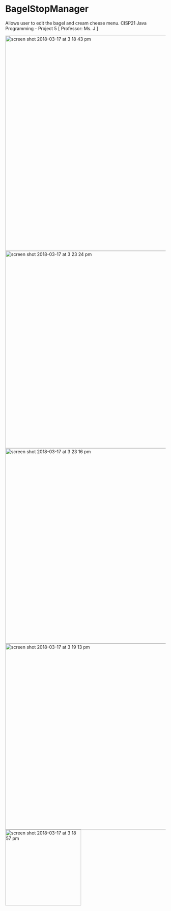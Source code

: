 # BagelStopManager
Allows user to edit the bagel and cream cheese menu.
CISP21 Java Programming - Project 5
[ Professor: Ms. J ]

<img width="674" alt="screen shot 2018-03-17 at 3 18 43 pm" src="https://user-images.githubusercontent.com/2395780/37560596-b707d154-29f8-11e8-8437-7fc10ef274b1.png">
<img width="618" alt="screen shot 2018-03-17 at 3 23 24 pm" src="https://user-images.githubusercontent.com/2395780/37560597-b7208b86-29f8-11e8-8d34-09f2c2c37e79.png">
<img width="612" alt="screen shot 2018-03-17 at 3 23 16 pm" src="https://user-images.githubusercontent.com/2395780/37560598-b739786c-29f8-11e8-90fb-37852e774f1c.png">
<img width="582" alt="screen shot 2018-03-17 at 3 19 13 pm" src="https://user-images.githubusercontent.com/2395780/37560599-b7513894-29f8-11e8-9d41-81b1bdf70183.png">
<img width="238" alt="screen shot 2018-03-17 at 3 18 57 pm" src="https://user-images.githubusercontent.com/2395780/37560600-b768c14e-29f8-11e8-9dcb-7df6e85b142d.png">
